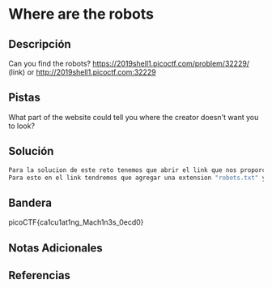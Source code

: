 # Where are the robots

## Descripción
Can you find the robots? https://2019shell1.picoctf.com/problem/32229/ (link) or http://2019shell1.picoctf.com:32229
## Pistas
What part of the website could tell you where the creator doesn't want you to look?
## Solución
```bash
Para la solucion de este reto tenemos que abrir el link que nos proporciona, como veremos si analizamos todo no encontraremos nada pero si buscamos como entrar al archivo robots veremos que nos encotramos con una parte de direccion web que no quieren que ingresemos.
Para esto en el link tendremos que agregar una extension "robots.txt" y veremos que nos da otra extension de URL, la ingresamos y nos llevara a la bandera.
```
## Bandera
picoCTF{ca1cu1at1ng_Mach1n3s_0ecd0}

## Notas Adicionales 

## Referencias